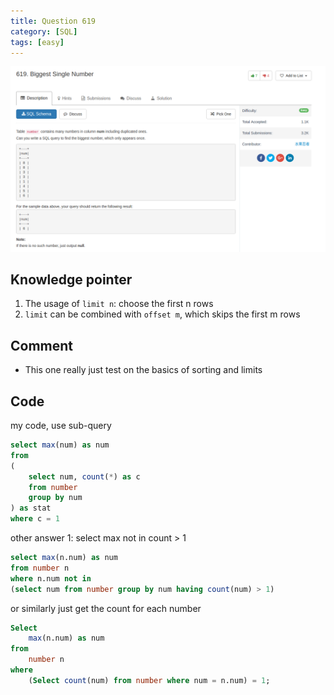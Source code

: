 ```yaml
---
title: Question 619
category: [SQL]
tags: [easy]
---
```


![Description](../Assets/Figure/question619.png)

## Knowledge pointer

1. The usage of `limit n`: choose the first n rows
2. `limit` can be combined with `offset m`, which skips the first m rows

## Comment

- This one really just test on the basics of sorting and limits

## Code

my code, use sub-query

```sql
select max(num) as num
from
(
    select num, count(*) as c
    from number
    group by num
) as stat
where c = 1
```

other answer 1: select max not in count > 1

```sql
select max(n.num) as num
from number n
where n.num not in
(select num from number group by num having count(num) > 1)
```

or similarly just get the count for each number

```sql
Select
    max(n.num) as num
from
    number n
where
    (Select count(num) from number where num = n.num) = 1;
```
